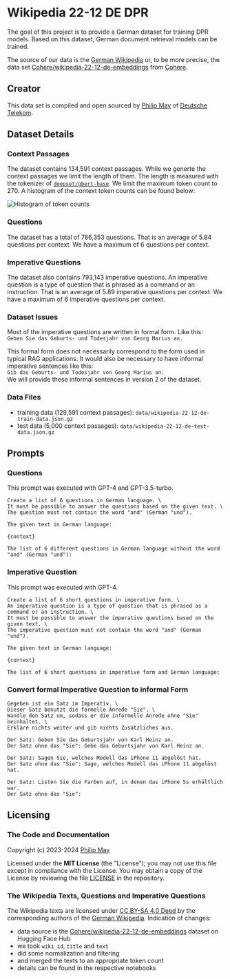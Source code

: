 # Wikipedia 22-12 DE DPR

The goal of this project is to provide a German dataset for training DPR models.
Based on this dataset, German document retrieval models can be trained.

The source of our data is the [German Wikipedia](https://de.wikipedia.org/)
or, to be more precise, the data set
[Cohere/wikipedia-22-12-de-embeddings](https://huggingface.co/datasets/Cohere/wikipedia-22-12-de-embeddings)
from [Cohere](https://cohere.com/).

## Creator

This data set is compiled and open sourced by [Philip May](https://may.la/)
of [Deutsche Telekom](https://www.telekom.de/).

## Dataset Details

### Context Passages

The dataset contains 134,591 context passages.
While we generte the context passages we limit the length of them.
The length is measured with the tokenizer of [`deepset/gbert-base`](https://huggingface.co/deepset/gbert-base).
We limit the maximum token count to 270.
A histogram of the context token counts can be found below:

![Histogram of token counts](https://raw.githubusercontent.com/telekom/wikipedia-22-12-de-dpr/main/img/context_token_count_histogram.png)

### Questions

The dataset has a total of 786,353 questions.
That is an average of 5.84 questions per context.
We have a maximum of 6 questions per context.

### Imperative Questions

The dataset also contains 793,143 imperative questions.
An imperative question is a type of question that is phrased as a command or an instruction.
That is an average of 5.89 imperative questions per context.
We have a maximum of 6 imperative questions per context.

### Dataset Issues

Most of the imperative questions are written in formal form. Like this:\
`Geben Sie das Geburts- und Todesjahr von Georg Marius an.`

This formal form does not necessarily correspond to the form used in typical RAG applications.
It would also be necessary to have informal imperative sentences like this:\
`Gib das Geburts- und Todesjahr von Georg Marius an.`\
We will provide these informal sentences in version 2 of the dataset.

### Data Files

- training data (129,591 context passages): `data/wikipedia-22-12-de-train-data.json.gz`
- test data (5,000 context passages): `data/wikipedia-22-12-de-test-data.json.gz`

## Prompts

### Questions

This prompt was executed with GPT-4 and GPT-3.5-turbo.

```text
Create a list of 6 questions in German language. \
It must be possible to answer the questions based on the given text. \
The question must not contain the word "and" (German "und").

The given text in German language:

{context}

The list of 6 different questions in German language without the word "and" (German "und"):
```

### Imperative Question

This prompt was executed with GPT-4.

```text
Create a list of 6 short questions in imperative form. \
An imperative question is a type of question that is phrased as a command or an instruction. \
It must be possible to answer the imperative questions based on the given text. \
The imperative question must not contain the word "and" (German "und").

The given text in German language:

{context}

The list of 6 short questions in imperative form and German language:
```

### Convert formal Imperative Question to informal Form

```text
Gegeben ist ein Satz im Imperativ. \
Dieser Satz benutzt die formelle Anrede "Sie". \
Wandle den Satz um, sodass er die informelle Anrede ohne "Sie" beinhaltet. \
Erkläre nichts weiter und gib nichts Zusätzliches aus.

Der Satz: Geben Sie das Geburtsjahr von Karl Heinz an.
Der Satz ohne das "Sie": Gebe das Geburtsjahr von Karl Heinz an.

Der Satz: Sagen Sie, welches Modell das iPhone 11 abgelöst hat.
Der Satz ohne das "Sie": Sage, welches Modell das iPhone 11 abgelöst hat.

Der Satz: Listen Sie die Farben auf, in denen das iPhone 5s erhältlich war.
Der Satz ohne das "Sie":
```

## Licensing

### The Code and Documentation

Copyright (c) 2023-2024 [Philip May](https://may.la/)

Licensed under the **MIT License** (the "License"); you may not use this file except in compliance with the License.
You may obtain a copy of the License by reviewing the file
[LICENSE](https://github.com/telekom/mltb2/blob/main/LICENSE) in the repository.

### The Wikipedia Texts, Questions and Imperative Questions

The Wikipedia texts are licensed under [CC BY-SA 4.0 Deed](https://creativecommons.org/licenses/by-sa/4.0/deed)
by the corresponding authors of the [German Wikipedia](https://de.wikipedia.org/).
Indication of changes:

- data source is the [Cohere/wikipedia-22-12-de-embeddings](https://huggingface.co/datasets/Cohere/wikipedia-22-12-de-embeddings) dataset on Hugging Face Hub
- we took `wiki_id`, `title` and `text`
- did some normalization and filtering
- and merged the texts to an appropriate token count
- details can be found in the respective notebooks
